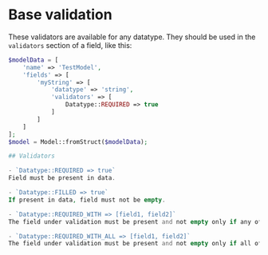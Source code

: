 # Base validation

These validators are available for any datatype. They should be used in the `validators` section of a field, like this:

```php
$modelData = [
    'name' => 'TestModel',
    'fields' => [
        'myString' => [
            'datatype' => 'string',
            'validators' => [
                Datatype::REQUIRED => true
            ]
        ]
    ]
];
$model = Model::fromStruct($modelData);

## Validators

- `Datatype::REQUIRED => true` 
Field must be present in data.

- `Datatype::FILLED => true` 
If present in data, field must not be empty.

- `Datatype::REQUIRED_WITH => [field1, field2]` 
The field under validation must be present and not empty only if any of the other specified fields `field1, field2...` are present.

- `Datatype::REQUIRED_WITH_ALL => [field1, field2]` 
The field under validation must be present and not empty only if all of the other specified fields are present.
